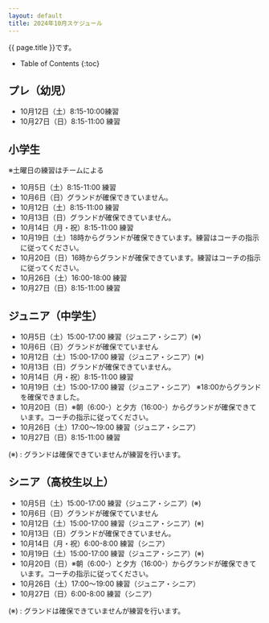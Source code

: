 ```yaml
---
layout: default
title: 2024年10月スケジュール
---
```


{{ page.title }}です。


* Table of Contents
{:toc}


プレ（幼児）
------------------

* 10月12日（土）8:15-10:00練習
* 10月27日（日）8:15-11:00 練習


小学生
-----------

※土曜日の練習はチームによる
* 10月5日（土）8:15-11:00 練習
* 10月6日（日）グランドが確保できていません。
* 10月12日（土）8:15-11:00 練習
* 10月13日（日）グランドが確保できていません。
* 10月14日（月・祝）8:15-11:00 練習
* 10月19日（土）18時からグランドが確保できています。練習はコーチの指示に従ってください。
* 10月20日（日）16時からグランドが確保できています。練習はコーチの指示に従ってください。
* 10月26日（土）16:00-18:00 練習
* 10月27日（日）8:15-11:00 練習


ジュニア（中学生）
-----------------------------------------

* 10月5日（土）15:00-17:00 練習（ジュニア・シニア）(※)
* 10月6日（日）グランドが確保でていません
* 10月12日（土）15:00-17:00 練習（ジュニア・シニア）(※)
* 10月13日（日）グランドが確保できていません。
* 10月14日（月・祝）8:15-11:00 練習
* 10月19日（土）15:00-17:00 練習（ジュニア・シニア） ※18:00からグランドを確保できました。
* 10月20日（日）※朝（6:00-）と夕方（16:00-）からグランドが確保できています。コーチの指示に従ってください。
* 10月26日（土）17:00〜19:00 練習（ジュニア・シニア）
* 10月27日（日）8:15-11:00 練習

(※) : グランドは確保できていませんが練習を行います。


シニア（高校生以上）
-----------------------------------------

* 10月5日（土）15:00-17:00 練習（ジュニア・シニア）(※)
* 10月6日（日）グランドが確保でていません
* 10月12日（土）15:00-17:00 練習（ジュニア・シニア）(※)
* 10月13日（日）グランドが確保できていません。
* 10月14日（月・祝）6:00-8:00 練習（シニア）
* 10月19日（土）15:00-17:00 練習（ジュニア・シニア）(※)
* 10月20日（日）※朝（6:00-）と夕方（16:00-）からグランドが確保できています。コーチの指示に従ってください。
* 10月26日（土）17:00〜19:00 練習（ジュニア・シニア）
* 10月27日（日）6:00-8:00 練習（シニア）

(※) : グランドは確保できていませんが練習を行います。
